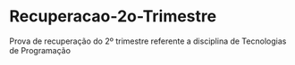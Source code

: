 # Recuperacao-2o-Trimestre
Prova de recuperação do 2º trimestre referente a disciplina de Tecnologias de Programação
